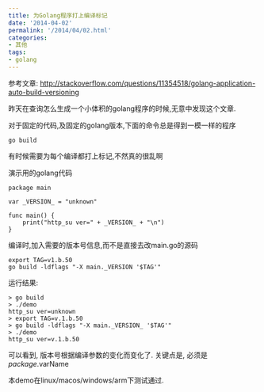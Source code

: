 ```yaml
---
title: 为Golang程序打上编译标记
date: '2014-04-02'
permalink: '/2014/04/02.html'
categories:
- 其他
tags:
- golang
---
```


参考文章: http://stackoverflow.com/questions/11354518/golang-application-auto-build-versioning

昨天在查询怎么生成一个小体积的golang程序的时候,无意中发现这个文章.

对于固定的代码,及固定的golang版本,下面的命令总是得到一模一样的程序

```
go build
```

有时候需要为每个编译都打上标记,不然真的很乱啊

演示用的golang代码

```
package main

var _VERSION_ = "unknown"

func main() {
	print("http_su ver=" + _VERSION_ + "\n")
}
```

编译时,加入需要的版本号信息,而不是直接去改main.go的源码

```
export TAG=v1.b.50
go build -ldflags "-X main._VERSION '$TAG'"
```

运行结果:

```
> go build
> ./demo
http_su ver=unknown
> export TAG=v.1.b.50
> go build -ldflags "-X main._VERSION_ '$TAG'"
> ./demo
http_su ver=v.1.b.50
```

可以看到, 版本号根据编译参数的变化而变化了. 关键点是, 必须是 $package.$varName

本demo在linux/macos/windows/arm下测试通过.